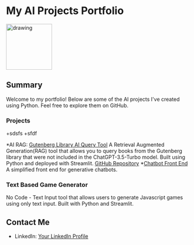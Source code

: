 # My AI Projects Portfolio
<img src="Ward_Portrait.jpg" alt="drawing" width="125"/>


## Summary
Welcome to my portfolio! Below are some of the AI projects I've created using Python. Feel free to explore them on GitHub.

### Projects

+sdsfs
+sfdf

*AI RAG: [Gutenberg Library AI Query Tool](https://gutenberg.streamlit.app/) A Retrieval Augmented Generation(RAG) tool that allows you to query books from the Gutenberg library that were not included in the ChatGPT-3.5-Turbo model. Built using Python and deployed with Streamlit. [GitHub Repository](https://gutenberg.streamlit.app/)
*[Chatbot Front End](https://appchatpy-lg3uuisgagqdcuik8wgkfg.streamlit.app/) A simplified front end for generative chatbots.

### Text Based Game Generator
No Code - Text Input tool that allows users to generate Javascript games using only text input.  Built with Python and Streamlit.


## Contact Me
- LinkedIn: [Your LinkedIn Profile](https://www.linkedin.com/in/wgreunke/)
